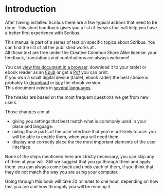 # Introduction

After having installed Scribus there are a few typical actions that need to be done. This short handbook gives you a list of tweaks that will help you have a better first experience with Scribus.

This manual is part of a series of text on specific topics about Scribus. You can find the list of all the published works at []().  
All those text are free under the Creative Common Share Alike license: your feedback, translations and contributions are always welcome!

You can [view this document in a browser](), download it to your tablet or ebook reader as an [Epub]() or get a [Pdf]() you can print.  
If you own a small digital device (tablet, ebook rader) the best choice is probably to [download]() or [buy]() the ebook version.  
This document exists in [several languages]().

The tweaks are based on the most frequent questions we get from new users.

Those changes aim at:

- giving you settings that best match what is commonly used in your place and language.
- hiding those parts of the user interface that you're not likely to use: you will be able to enable them, when you will need them.
- display and correctly place the the most important elements of the user interface.

None of the steps mentioned here are strictly necessary, you can skip any of them at your will. Still we suggest that you go through them and apply them: you can always come back and undo each of them, if you think that they do not match the way you are using your computer.

Going through this book will take 20 minutes to one hour, depending on how fast you are and how throughly you will be reading it.
